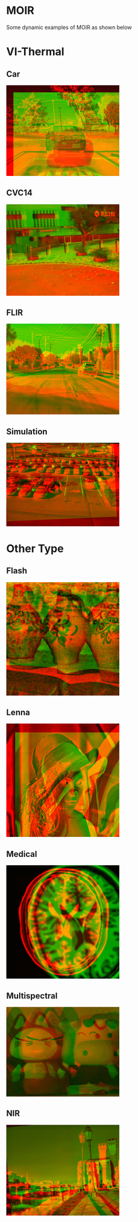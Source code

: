 # MOIR
Some dynamic examples of MOIR as shown below

# VI-Thermal
## Car
<img src="car.gif" width="300px">

## CVC14
<img src="CVC14.gif" width="300px">

## FLIR
<img src="FLIR.gif" width="300px">

## Simulation
<img src="simulation.gif" width="300px">

# Other Type
## Flash
<img src="flash.gif" width="300px">

## Lenna
<img src="lenna.gif" width="300px">

## Medical
<img src="medical.gif" width="300px">

## Multispectral
<img src="ms.gif" width="300px">

## NIR
<img src="nir.gif" width="300px">





